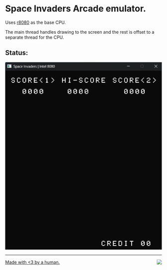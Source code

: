 # Space Invaders Arcade emulator.

Uses [r8080](https://github.com/solomonarul/r8080) as the base CPU.

The main thread handles drawing to the screen and the rest is offset to a separate thread for the CPU.

## Status:

<p align="center">
    <img src=".github/latest.png"/>
</p>

---

<a href="https://brainmade.org/">
    Made with <3 by a human.
    <img src="https://brainmade.org/88x31-light.png" align="right">
</a>
